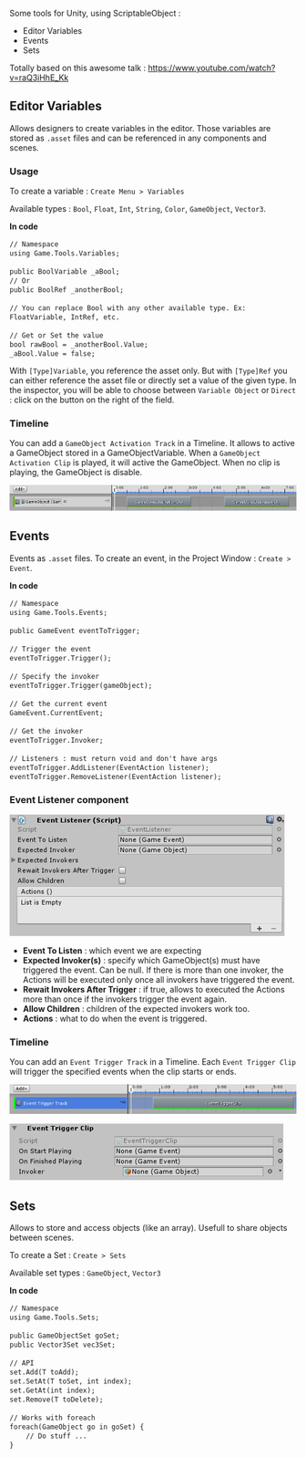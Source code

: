 Some tools for Unity, using ScriptableObject :

- Editor Variables
- Events
- Sets

Totally based on this awesome talk : https://www.youtube.com/watch?v=raQ3iHhE_Kk

## Editor Variables

Allows designers to create variables in the editor. Those variables are stored as `.asset` files and can be referenced in any components and scenes.

### Usage

To create a variable : `Create Menu > Variables`

Available types : `Bool`, `Float`, `Int`, `String`, `Color`, `GameObject`, `Vector3`.

**In code**

	// Namespace
	using Game.Tools.Variables;
	
	public BoolVariable _aBool;
	// Or
	public BoolRef _anotherBool;
	
	// You can replace Bool with any other available type. Ex: FloatVariable, IntRef, etc.
	
	// Get or Set the value
	bool rawBool = _anotherBool.Value;
	_aBool.Value = false;

With `[Type]Variable`, you reference the asset only. But with `[Type]Ref` you can either reference the asset file or directly set a value of the given type. In the inspector, you will be able to choose between `Variable Object` or `Direct` : click on the button on the right of the field.

### Timeline

You can add a `GameObject Activation Track` in a Timeline. It allows to active a GameObject stored in a GameObjectVariable. When a `GameObject Activation Clip` is played, it will active the GameObject. When no clip is playing, the GameObject is disable.

![GameObject Activation Track](./_img/gameobjectactivationtrack.png)

## Events

Events as `.asset` files. To create an event, in the Project Window : `Create > Event`.

**In code**

	// Namespace
	using Game.Tools.Events;
	
	public GameEvent eventToTrigger;
	
	// Trigger the event
	eventToTrigger.Trigger();
	
	// Specify the invoker
	eventToTrigger.Trigger(gameObject);
	
	// Get the current event
	GameEvent.CurrentEvent;
	
	// Get the invoker
	eventToTrigger.Invoker;
	
	// Listeners : must return void and don't have args
	eventToTrigger.AddListener(EventAction listener);
	eventToTrigger.RemoveListener(EventAction listener);

### Event Listener component

![Event Listener](./_img/eventlistener.png)

- **Event To Listen** : which event we are expecting
- **Expected Invoker(s)** : specify which GameObject(s) must have triggered the event. Can be null. If there is more than one invoker, the Actions will be executed only once all invokers have triggered the event.
- **Rewait Invokers After Trigger** : if true, allows to executed the Actions more than once if the invokers trigger the event again.
- **Allow Children** : children of the expected invokers work too.
- **Actions** : what to do when the event is triggered.

### Timeline

You can add an `Event Trigger Track` in a Timeline. Each `Event Trigger Clip` will trigger the specified events when the clip starts or ends.

![Track](./_img/eventtriggertrack.png)

![Clip](./_img/eventtriggerclip.png)

## Sets

Allows to store and access objects (like an array). Usefull to share objects between scenes.

To create a Set : `Create > Sets`

Available set types : `GameObject`, `Vector3`

**In code**

	// Namespace
	using Game.Tools.Sets;
	
	public GameObjectSet goSet;
	public Vector3Set vec3Set;
	
	// API
	set.Add(T toAdd);
	set.SetAt(T toSet, int index);
	set.GetAt(int index);
	set.Remove(T toDelete);
	
	// Works with foreach
	foreach(GameObject go in goSet) {
		// Do stuff ...
	}

